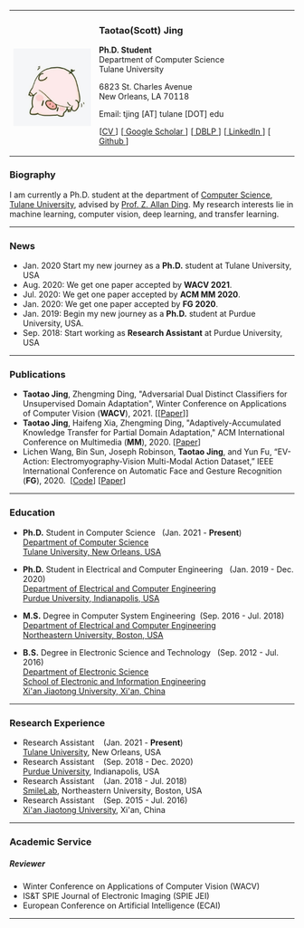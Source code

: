 <!-- 
![Scott Jing](/img/scott.jpg){:height="30%" width="30%"} -->

<table>
<tbody>
<tr>
<td width="30%">
<div>
<br>
<img src='/img/scott.jpg' align='center' height="100%" width="100%" />
</div>
</td>
<td width="70%">
<h3 href='scottjingtt.github.io'>Taotao(Scott) Jing</h3>
<p>
<span style="font-weight:bold">Ph.D. Student</span><br>
Department of Computer Science<br>
Tulane University
</p>
<p>
6823 St. Charles Avenue<br>
New Orleans, LA 70118
</p>
<p>
<span>
Email: tjing [AT] tulane [DOT] edu
</span>
</p>
<p>
<span>
[<a href="/files/CV.pdf">CV </a>]
[<a href="https://scholar.google.com/citations?user=OTPyfwkAAAAJ&hl=en&oi=ao"> Google Scholar </a>]
[<a href = "https://dblp.uni-trier.de/pers/hd/j/Jing:Taotao"> DBLP </a>]
[<a href = "https://www.linkedin.com/in/taotaojing/"> LinkedIn </a>]
[<a href="https://github.com/scottjingtt" > Github </a>]
</span>
</p>
</td>
</tr>
</tbody>
</table>

### Biography
I am currently a Ph.D. student at the department of [Computer Science, Tulane University](https://sse.tulane.edu/cs), advised by [Prof. Z. Allan Ding](http://allanding.net/). My research interests lie in machine learning, computer vision, deep learning, and transfer learning.

---
### News
- Jan. 2020 Start my new journey as a **Ph.D.** student at Tulane University, USA
- Aug. 2020: We get one paper accepted by **WACV 2021**.
- Jul. 2020: We get one paper accepted by **ACM MM 2020**.
- Jan. 2020: We get one paper accepted by **FG 2020**.
- Jan. 2019: Begin my new journey as a **Ph.D.** student at Purdue University, USA.
- Sep. 2018: Start working as **Research Assistant** at Purdue University, USA
  
---
### Publications
- **Taotao Jing**, Zhengming Ding, "Adversarial Dual Distinct Classifiers for Unsupervised Domain Adaptation", Winter Conference on Applications of Computer Vision (**WACV**), 2021. [[[Paper](https://arxiv.org/pdf/2008.11878.pdf)]]
- **Taotao Jing**, Haifeng Xia, Zhengming Ding, "Adaptively-Accumulated Knowledge Transfer for Partial Domain Adaptation," ACM International Conference on Multimedia (**MM**), 2020. [[Paper](https://dl.acm.org/doi/abs/10.1145/3394171.3413986)]
- Lichen Wang, Bin Sun, Joseph Robinson, **Taotao Jing**, and Yun Fu, “EV-Action: Electromyography-Vision Multi-Modal Action Dataset,” IEEE International Conference on Automatic Face and Gesture Recognition (**FG**), 2020. &nbsp;[[Code](https://github.com/wanglichenxj/EV-Action-Electromyography-Vision-Multi-Modal-Action-Dataset)] [[Paper](https://github.com/wanglichenxj/EV-Action-Electromyography-Vision-Multi-Modal-Action-Dataset/blob/master/presentations/FG20_EVAction.pdf)]

---
### Education
- **Ph.D.** Student in Computer Science &nbsp;&nbsp;(Jan. 2021 - **Present**) <br>
  [Department of Computer Science<br>
  Tulane University, New Orleans, USA](https://sse.tulane.edu/cs)

- **Ph.D.** Student in Electrical and Computer Engineering &nbsp;&nbsp;(Jan. 2019 - Dec. 2020) <br>
  [Department of Electrical and Computer Engineering<br>
  Purdue University, Indianapolis, USA](https://engineering.purdue.edu/ECE)

- **M.S.** Degree in Computer System Engineering&nbsp;&nbsp;(Sep. 2016 - Jul. 2018) <br>
  [Department of Electrical and Computer Engineering <br>
  Northeastern University, Boston, USA](https://ece.northeastern.edu/)

- **B.S.** Degree in Electronic Science and Technology &nbsp;&nbsp;(Sep. 2012 - Jul. 2016) <br>
  [Department of Electronic Science<br>
  School of Electronic and Information Engineering<br>
  Xi'an Jiaotong University, Xi'an, China](http://en.xjtu.edu.cn/)

---
### Research Experience
- Research Assistant &nbsp;&nbsp; (Jan. 2021 - **Present**)<br>
  [Tulane University]((https://sse.tulane.edu/cs)), New Orleans, USA
- Research Assistant &nbsp;&nbsp; (Sep. 2018 - Dec. 2020)<br>
  [Purdue University]((https://engineering.purdue.edu/ECE)), Indianapolis, USA
- Research Assistant &nbsp;&nbsp; (Jan. 2018 - Jul. 2018)<br>
  [SmileLab](https://web.northeastern.edu/smilelab/), Northeastern University, Boston, USA
- Research Assistant &nbsp;&nbsp; (Sep. 2015 - Jul. 2016)<br>
  [Xi'an Jiaotong University](http://en.xjtu.edu.cn/), Xi'an, China

---
### Academic Service
##### Reviewer
- Winter Conference on Applications of Computer Vision (WACV)
- IS&T SPIE Journal of Electronic Imaging (SPIE JEI)
- European Conference on Artificial Intelligence (ECAI)
  
---


<!-- ### Publications
- Jounal Articles
  - 1. 
  - 2. 
- Conference Articles
  - 1. 
  - 2. 
--- -->
<!-- ### Professional Activities
- Reviewer for ...

--- -->
<!-- ### Awards -->

